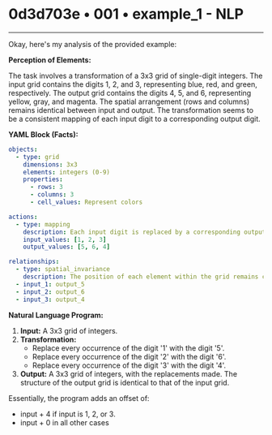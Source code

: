 # 0d3d703e • 001 • example_1 - NLP

---
Okay, here's my analysis of the provided example:

**Perception of Elements:**

The task involves a transformation of a 3x3 grid of single-digit integers. The input grid contains the digits 1, 2, and 3, representing blue, red, and green, respectively. The output grid contains the digits 4, 5, and 6, representing yellow, gray, and magenta. The spatial arrangement (rows and columns) remains identical between input and output. The transformation seems to be a consistent mapping of each input digit to a corresponding output digit.

**YAML Block (Facts):**



```yaml
objects:
  - type: grid
    dimensions: 3x3
    elements: integers (0-9)
    properties:
      - rows: 3
      - columns: 3
      - cell_values: Represent colors

actions:
  - type: mapping
    description: Each input digit is replaced by a corresponding output digit.
    input_values: [1, 2, 3]
    output_values: [5, 6, 4]

relationships:
  - type: spatial_invariance
    description: The position of each element within the grid remains constant during the transformation.
  - input_1: output_5
  - input_2: output_6
  - input_3: output_4
```



**Natural Language Program:**

1.  **Input:** A 3x3 grid of integers.
2.  **Transformation:**
    *   Replace every occurrence of the digit '1' with the digit '5'.
    *   Replace every occurrence of the digit '2' with the digit '6'.
    *   Replace every occurrence of the digit '3' with the digit '4'.
3.  **Output:** A 3x3 grid of integers, with the replacements made. The structure of the output grid is identical to that of the input grid.

Essentially, the program adds an offset of:
- input + 4 if input is 1, 2, or 3.
- input + 0 in all other cases

